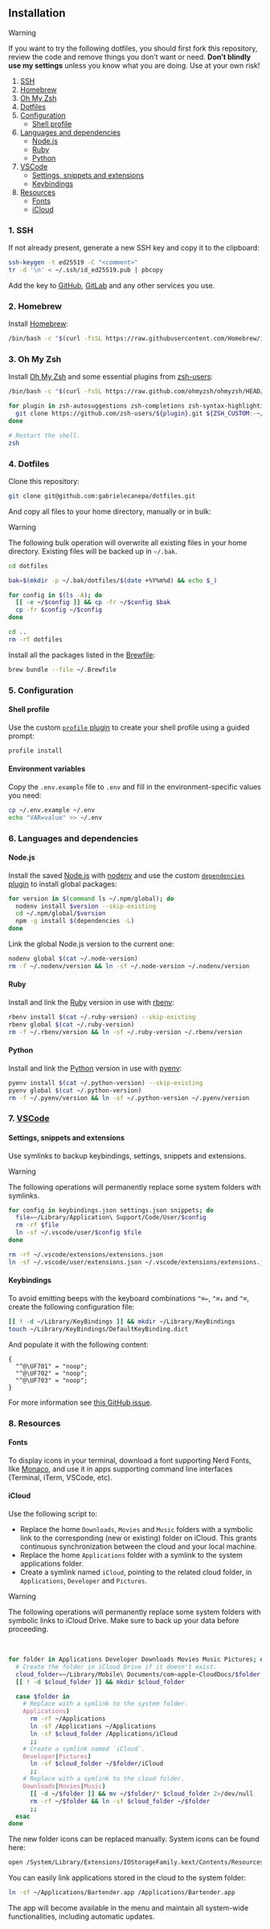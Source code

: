 ## Installation

> [!WARNING]
> If you want to try the following dotfiles, you should first fork this repository, review the code and remove things you don’t want or need. **Don’t blindly use my settings** unless you know what you are doing. Use at your own risk!

<!-- no toc -->
1. [SSH](#1-ssh)
2. [Homebrew](#2-homebrew)
3. [Oh My Zsh](#3-oh-my-zsh)
4. [Dotfiles](#4-dotfiles)
5. [Configuration](#5-configuration)
    - [Shell profile](#shell-profile)
6. [Languages and dependencies](#6-languages-and-dependencies)
    - [Node.js](#nodejs)
    - [Ruby](#ruby)
    - [Python](#python)
7. [VSCode](#7-vscode)
    - [Settings, snippets and extensions](#settings-snippets-and-extensions)
    - [Keybindings](#keybindings)
8. [Resources](#8-resources)
   - [Fonts](#fonts)
   - [iCloud](#icloud)

### 1. SSH

If not already present, generate a new SSH key and copy it to the clipboard:

```sh
ssh-keygen -t ed25519 -C "<comment>"
tr -d '\n' < ~/.ssh/id_ed25519.pub | pbcopy
```

Add the key to [GitHub](https://github.com/settings/ssh/new), [GitLab](https://gitlab.com/-/profile/keys) and any other services you use.

### 2. Homebrew

Install [Homebrew](https://brew.sh):

```sh
/bin/bash -c "$(curl -fsSL https://raw.githubusercontent.com/Homebrew/install/HEAD/install.sh)"
```

### 3. Oh My Zsh

Install [Oh My Zsh](https://ohmyz.sh) and some essential plugins from [zsh-users](https://github.com/zsh-users):

```sh
/bin/bash -c "$(curl -fsSL https://raw.github.com/ohmyzsh/ohmyzsh/HEAD/tools/install.sh)"

for plugin in zsh-autosuggestions zsh-completions zsh-syntax-highlighting; do
  git clone https://github.com/zsh-users/${plugin}.git ${ZSH_CUSTOM:-~/.oh-my-zsh/custom}/plugins/${plugin}
done

# Restart the shell.
zsh
```

### 4. Dotfiles

Clone this repository:

```sh
git clone git@github.com:gabrielecanepa/dotfiles.git
```

And copy all files to your home directory, manually or in bulk:

> [!WARNING]
> The following bulk operation will overwrite all existing files in your home directory. Existing files will be backed up in `~/.bak`.

```sh
cd dotfiles

bak=$(mkdir -p ~/.bak/dotfiles/$(date +%Y%m%d) && echo $_)

for config in $(ls -A); do
  [[ -e ~/$config ]] && cp -fr ~/$config $bak
  cp -fr $config ~/$config
done

cd ..
rm -rf dotfiles
```

Install all the packages listed in the [Brewfile](/.Brewfile):

```sh
brew bundle --file ~/.Brewfile
```

### 5. Configuration

#### Shell profile

Use the custom [`profile` plugin](/.zsh/plugins/profile/profile.plugin.zsh) to create your shell profile using a guided prompt:

```sh
profile install
```

#### Environment variables

Copy the `.env.example` file to `.env` and fill in the environment-specific values you need:

```sh
cp ~/.env.example ~/.env
echo "VAR=value" >> ~/.env
```

### 6. Languages and dependencies

#### Node.js

Install the saved [Node.js](https://nodejs.org) with [nodenv](https://github.com/nodenv/nodenv) and use the custom [`dependencies` plugin](/.zsh/plugins/dependencies/dependencies.plugin.zsh) to install global packages:

```sh
for version in $(command ls ~/.npm/global); do
  nodenv install $version --skip-existing
  cd ~/.npm/global/$version
  npm -g install $(dependencies -L)
done
```

Link the global Node.js version to the current one:

```sh
nodenv global $(cat ~/.node-version)
rm -f ~/.nodenv/version && ln -sf ~/.node-version ~/.nodenv/version
```

#### Ruby

Install and link the [Ruby](https://www.ruby-lang.org) version in use with [rbenv](https://github.com/rbenv/rbenv):

```sh
rbenv install $(cat ~/.ruby-version) --skip-existing
rbenv global $(cat ~/.ruby-version)
rm -f ~/.rbenv/version && ln -sf ~/.ruby-version ~/.rbenv/version
```

#### Python

Install and link the [Python](https://www.python.org) version in use with [pyenv](https://github.com/pyenv/pyenv):

```sh
pyenv install $(cat ~/.python-version) --skip-existing
pyenv global $(cat ~/.python-version)
rm -f ~/.pyenv/version && ln -sf ~/.python-version ~/.pyenv/version
```

### 7. [VSCode](https://code.visualstudio.com)

#### Settings, snippets and extensions

Use symlinks to backup keybindings, settings, snippets and extensions.

> [!WARNING]
> The following operations will permanently replace some system folders with symlinks.

```sh
for config in keybindings.json settings.json snippets; do
  file=~/Library/Application\ Support/Code/User/$config
  rm -rf $file
  ln -sf ~/.vscode/user/$config $file
done

rm -rf ~/.vscode/extensions/extensions.json
ln -sf ~/.vscode/user/extensions.json ~/.vscode/extensions/extensions.json
```

#### Keybindings

To avoid emitting beeps with the keyboard combinations `^⌘←`, `^⌘↓` and `^⌘`, create the following configuration file:

```sh
[[ ! -d ~/Library/KeyBindings ]] && mkdir ~/Library/KeyBindings
touch ~/Library/KeyBindings/DefaultKeyBinding.dict
```

And populate it with the following content:

```
{
  "^@\UF701" = "noop";
  "^@\UF702" = "noop";
  "^@\UF703" = "noop";
}
```

For more information see [this GitHub issue](https://github.com/electron/electron/issues/2617#issuecomment-571447707).

### 8. Resources

#### Fonts
    
To display icons in your terminal, download a font supporting Nerd Fonts, like [Monaco](https://github.com/Karmenzind/monaco-nerd-fonts/tree/master/fonts), and use it in apps supporting command line interfaces (Terminal, iTerm, VSCode, etc).

#### iCloud

Use the following script to:
- Replace the home `Downloads`, `Movies` and `Music` folders with a symbolic link to the corresponding (new or existing) folder on iCloud. This grants continuous synchronization between the cloud and your local machine.
- Replace the home `Applications` folder with a symlink to the system applications folder.
- Create a symlink named `iCloud`, pointing to the related cloud folder, in `Applications`, `Developer` and `Pictures`.

> [!WARNING]
> The following operations will permanently replace some system folders with symbolic links to iCloud Drive. Make sure to back up your data before proceeding.

<br>

```sh
for folder in Applications Developer Downloads Movies Music Pictures; do
  # Create the folder in iCloud Drive if it doesn't exist.
  cloud_folder=~/Library/Mobile\ Documents/com~apple~CloudDocs/$folder
  [[ ! -d $cloud_folder ]] && mkdir $cloud_folder

  case $folder in
    # Replace with a symlink to the system folder.
    Applications)
      rm -rf ~/Applications 
      ln -sf /Applications ~/Applications
      ln -sf $cloud_folder /Applications/iCloud
      ;;
    # Create a symlink named `iCloud`.
    Developer|Pictures)
      ln -sf $cloud_folder ~/$folder/iCloud
      ;;
    # Replace with a symlink to the cloud folder.
    Downloads|Movies|Music)
      [[ -d ~/$folder ]] && mv ~/$folder/* $cloud_folder 2>/dev/null
      rm -rf ~/$folder && ln -sf $cloud_folder ~/$folder
      ;;
  esac
done
```

The new folder icons can be replaced manually. System icons can be found here:

```sh
open /System/Library/Extensions/IOStorageFamily.kext/Contents/Resources
```

You can easily link applications stored in the cloud to the system folder:

```sh
ln -sf ~/Applications/Bartender.app /Applications/Bartender.app
``` 

The app will become available in the menu and maintain all system-wide functionalities, including automatic updates.

